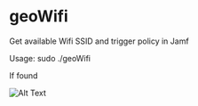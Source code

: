# geoWifi
Get available Wifi SSID and trigger policy in Jamf

Usage:
  sudo ./geoWifi <SSID>
  
  If found
  
  ![Alt Text](https://github.com/djquazzi/djquazzi.github.io/blob/master/geoWifi/alert.png)
  
  
